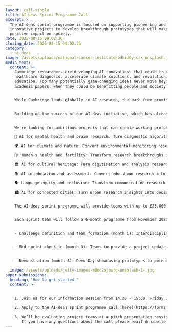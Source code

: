 ```yaml
---
layout: call-single
title: AI-deas Sprint Programme Call
excerpt: >
  The AI-deas sprint programme is focused on supporting pioneering and
  innovative projects to develop breakthrough prototypes that will make a
  positive impact on society.
date: 2025-08-15 09:02:36
closing_date: 2025-08-15 09:02:36
category:
  - ai-deas
image: /assets/uploads/national-cancer-institute-bdkid0yjcak-unsplash.jpg
media_text:
  content: >+
    Cambridge researchers are developing AI innovations that could transform
    healthcare diagnosis, accelerate climate solutions, and revolutionise
    education. Too many potentially game-changing ideas never move beyond
    academic papers, when they could be benefitting people and society.


    While Cambridge leads globally in AI research, the path from promising laboratory results to working prototypes that can attract partnerships and funding remains frustratingly difficult for most researchers. The AI-deas Sprint Programme is designed to narrow this gap between research and real-world application. In six months, we'll help develop your most promising research into a working prototype that demonstrates real-world value, supported by technical advice and a path to implementation partners.


    Building on the success of our AI-deas initiative, which has already connected 19 departments across all 6 schools in the University, ai@cam is launching a 6-month accelerator programme to transform promising research ideas into a minimum viable product. The AI-deas sprint programme is focused on supporting pioneering and innovative projects to develop breakthrough prototypes that will make a positive impact on society.


    We're looking for ambitious projects that can create working prototypes in these high-impact domains:

    🧠 AI for mental health and brain research: Turn diagnostic algorithms into tools clinicians can actually use, or transform research insights into interventions that reach patients.

    🌍 AI for climate and nature: Convert environmental monitoring research into decision-support systems that help organisations take climate action now.

    👩‍⚕️ Women's health and fertility: Transform research breakthroughs into accessible diagnostic tools or treatment platforms that address the gender health gap.

    🏛️ AI for cultural heritage: Turn digitisation and analysis research into public-facing tools that make cultural collections more accessible and engaging.

    📚 AI in education and assessment: Convert education research into practical tools that can be tested in real educational settings.

    🗣️ Language equity and inclusion: Transform communication research into assistive technologies that support people with language barriers.

    🏙️ AI for connected cities: Turn urban research insights into decision-support tools that local authorities can pilot and implement.


    The AI-deas sprint programme will provide teams with up to £25,000 of funding to rapidly transform their innovative project ideas into a prototype in 6 months. Teams will be given access to technical support from machine learning engineers, in addition to follow-on opportunities to engage and develop external partnerships and validate their prototypes with end-user communities. 


    Each sprint team will follow a 6-month programme from November 2025 to April 2026:


    - Challenge definition and team formation (month 1): Interdisciplinary teams form around concrete deliverables and begin rapid development 


    - Mid-sprint check in (month 3): Teams to provide a project update in a networking event with potential partners.


    - Demonstration (month 6): Demo Day showcasing prototypes to potential funders and implementation partners.

  image: /assets/uploads/getty-images-m0oc2ojowtg-unsplash-1-.jpg
paper_submissions:
  heading: "How to get started "
  content: >-
    

    1. Join us for our information session from 14:30 - 15:30, Friday 3 October to find out more about the programme sprint. Make sure to register for the info session [here](https://docs.google.com/forms/d/e/1FAIpQLSetdbGZTWsCKFPKcTSN4xu9DXunnah3ckwk20Tw9SM-tztLWA/viewform?usp=dialog).

    2. Apply to the AI-deas sprint programme call [here](https://forms.gle/Zbc2NVKXxY4T66DA8). The deadline for applications is 17.00, Friday 10 October.

    3. We’ll be evaluating project teams at a pitch presentation session on Wednesday 29 October. Please register to confirm you can join the pitch presentation session in the [programme call application form](https://forms.gle/Zbc2NVKXxY4T66DA8).**\
       If you have any questions about the call please email Annabelle Scott [as599@cam.ac.uk](mailto:as599@cam.ac.uk)**
---
```

